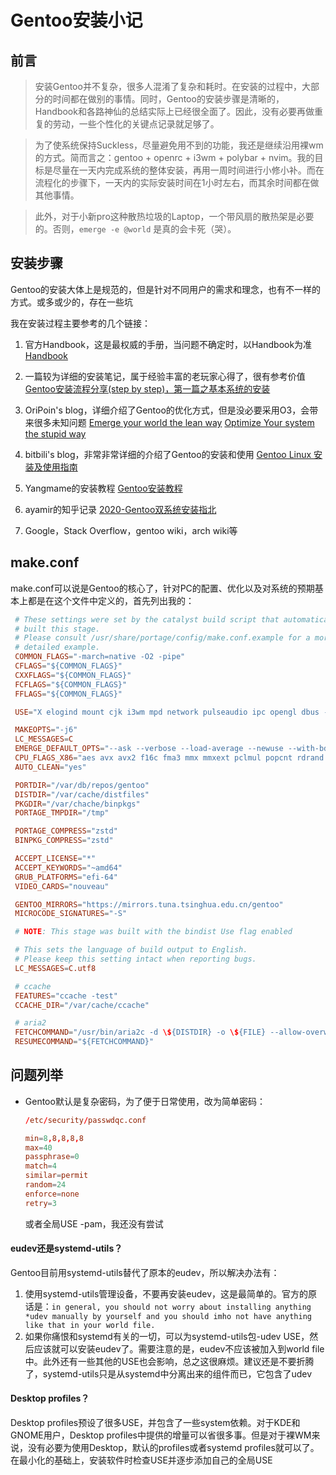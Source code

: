 # Gentoo安装小记


## 前言
> 安装Gentoo并不复杂，很多人混淆了复杂和耗时。在安装的过程中，大部分的时间都在做别的事情。同时，Gentoo的安装步骤是清晰的，Handbook和各路神仙的总结实际上已经很全面了。因此，没有必要再做重复的劳动，一些个性化的关键点记录就足够了。

> 为了使系统保持Suckless，尽量避免用不到的功能，我还是继续沿用裸wm的方式。简而言之：gentoo + openrc + i3wm + polybar + nvim。我的目标是尽量在一天内完成系统的整体安装，再用一周时间进行小修小补。而在流程化的步骤下，一天内的实际安装时间在1小时左右，而其余时间都在做其他事情。

> 此外，对于小新pro这种散热垃圾的Laptop，一个带风扇的散热架是必要的。否则，`emerge -e @world` 是真的会卡死（哭）。

## 安装步骤
Gentoo的安装大体上是规范的，但是针对不同用户的需求和理念，也有不一样的方式。或多或少的，存在一些坑

我在安装过程主要参考的几个链接：

1. 官方Handbook，这是最权威的手册，当问题不确定时，以Handbook为准
[Handbook](https://wiki.gentoo.org/wiki/Handbook:AMD64/zh-cn)

2. 一篇较为详细的安装笔记，属于经验丰富的老玩家心得了，很有参考价值
[Gentoo安装流程分享(step by step)，第一篇之基本系统的安装](https://zhuanlan.zhihu.com/p/122222365)

3. OriPoin's blog，详细介绍了Gentoo的优化方式，但是没必要采用O3，会带来很多未知问题
[Emerge your world the lean way](https://blog.oripoin.me/2022/04/emerge-your-world-the-lean-way/)
[Optimize Your system the stupid way](https://blog.oripoin.me/2022/04/optimize-your-system-the-stupid-way/)

4. bitbili's blog，非常非常详细的介绍了Gentoo的安装和使用
[Gentoo Linux 安装及使用指南](https://bitbili.net/gentoo-linux-installation-and-usage-tutorial.html)

5. Yangmame的安装教程
[Gentoo安装教程](https://blog.yangmame.org/Gentoo%E5%AE%89%E8%A3%85%E6%95%99%E7%A8%8B.html)

6. ayamir的知乎记录
[2020-Gentoo双系统安装指北](https://zhuanlan.zhihu.com/p/166652475)

6. Google，Stack Overflow，gentoo wiki，arch wiki等

## make.conf
make.conf可以说是Gentoo的核心了，针对PC的配置、优化以及对系统的预期基本上都是在这个文件中定义的，首先列出我的：
```make.conf
 # These settings were set by the catalyst build script that automatically
 # built this stage.
 # Please consult /usr/share/portage/config/make.conf.example for a more
 # detailed example.
 COMMON_FLAGS="-march=native -O2 -pipe"
 CFLAGS="${COMMON_FLAGS}"
 CXXFLAGS="${COMMON_FLAGS}"
 FCFLAGS="${COMMON_FLAGS}"
 FFLAGS="${COMMON_FLAGS}"

 USE="X elogind mount cjk i3wm mpd network pulseaudio ipc opengl dbus -gnome -kde"

 MAKEOPTS="-j6"
 LC_MESSAGES=C
 EMERGE_DEFAULT_OPTS="--ask --verbose --load-average --newuse --with-bdeps=y --keep-going --deep"
 CPU_FLAGS_X86="aes avx avx2 f16c fma3 mmx mmxext pclmul popcnt rdrand sse sse2 sse3 sse4_1 sse4_2 ssse3"
 AUTO_CLEAN="yes"

 PORTDIR="/var/db/repos/gentoo"
 DISTDIR="/var/cache/distfiles"
 PKGDIR="/var/chache/binpkgs"
 PORTAGE_TMPDIR="/tmp"

 PORTAGE_COMPRESS="zstd"
 BINPKG_COMPRESS="zstd"

 ACCEPT_LICENSE="*"
 ACCEPT_KEYWORDS="~amd64"
 GRUB_PLATFORMS="efi-64"
 VIDEO_CARDS="nouveau"

 GENTOO_MIRRORS="https://mirrors.tuna.tsinghua.edu.cn/gentoo"
 MICROCODE_SIGNATURES="-S"

 # NOTE: This stage was built with the bindist Use flag enabled

 # This sets the language of build output to English.
 # Please keep this setting intact when reporting bugs.
 LC_MESSAGES=C.utf8

 # ccache
 FEATURES="ccache -test"
 CCACHE_DIR="/var/cache/ccache"

 # aria2
 FETCHCOMMAND="/usr/bin/aria2c -d \${DISTDIR} -o \${FILE} --allow-overwrite=true --max-tries=5 --max-file-not-found=2 --max-concurrent-downloads=5 --connect-timeout=5 --timeout=5 --split=5 --min-split-size=2M --lowest-speed-limit=20K --max-connection-per-server=9 --uri-selector=feedback \${URI}"
 RESUMECOMMAND="${FETCHCOMMAND}"
```

## 问题列举
- Gentoo默认是复杂密码，为了便于日常使用，改为简单密码：
  ```passwdqc.conf
  /etc/security/passwdqc.conf

  min=8,8,8,8,8
  max=40
  passphrase=0
  match=4
  similar=permit
  random=24
  enforce=none
  retry=3
  ```
  或者全局USE -pam，我还没有尝试

#### eudev还是systemd-utils？
Gentoo目前用systemd-utils替代了原本的eudev，所以解决办法有：
1. 使用systemd-utils管理设备，不要再安装eudev，这是最简单的。官方的原话是：`in general, you should not worry about installing anything *udev manually by yourself and you should imho not have anything like that in your world file.`
2. 如果你痛恨和systemd有关的一切，可以为systemd-utils包-udev USE，然后应该就可以安装eudev了。需要注意的是，eudev不应该被加入到world file中。此外还有一些其他的USE也会影响，总之这很麻烦。建议还是不要折腾了，systemd-utils只是从systemd中分离出来的组件而已，它包含了udev

#### Desktop profiles？
Desktop profiles预设了很多USE，并包含了一些system依赖。对于KDE和GNOME用户，Desktop profiles中提供的增量可以省很多事。但是对于裸WM来说，没有必要为使用Desktop，默认的profiles或者systemd profiles就可以了。在最小化的基础上，安装软件时检查USE并逐步添加自己的全局USE


